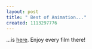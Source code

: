 ```yaml
--- 
layout: post
title: " Best of Animation..."
created: 1113297776
---
```

...is <a href="http://www.abc.net.au/arts/strange/">here</a>. Enjoy every film there!
